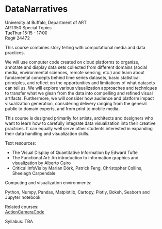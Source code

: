# DataNarratives

University at Buffalo, Department of ART  
ART350  Special Topics  
TueThur 15:15 - 17:00  
Reg# 24472  

This course combines story telling  with computational media and data practices. 

We will use computer code created on cloud platforms to organize, annotate and display data sets collected from different domains (social media, environmental sciences, remote sensing, etc.)  and learn about fundamental concepts behind time series datasets, basic statistical principles, and reflect on the opportunities and limitations of what datasets can tell us. We will explore various visualization approaches and techniques to transfer what we glean from the data into compelling and refined visual artifacts. Furthermore, we will consider how audience and platform impact visualization generation, considering delivery ranging from the general public to domain experts, and from print to mobile media.

This course is designed primarily for artists, architects and designers who want to learn how to carefully integrate data visualization into their creative practices. It can equally well serve other students interested in expanding their data handling and visualization skills.

  
Text resources:  
 - The Visual Display of Quantitative Information by Edward Tufte  
 - The Functional Art: An introduction to information graphics and visualization by Alberto Cairo  
 - Critical InfoVis by Marian Dörk, Patrick Feng, Christopher Collins, Sheelagh Carpendale  
  
Computing and visualization environments:

Python, Numpy, Pandas, Matplotlib, Cartopy, Plotly, Bokeh, Seaborn and Jupyter notebook
 

Related courses:  
[ActionCameraCode](https://github.com/realtechsupport/ActionCameraCode)  

Syllabus:
TBA  
